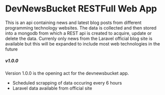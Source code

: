 # DevNewsBucket RESTFull Web App

This is an api containing news and latest blog posts from different programming technology websites. The data is collected and then stored into a mongodb from which a REST api is created to acquire, update or delete the data. Currenly only news from the Laravel official blog site is available but this will be expanded to include most web technologies in the future

##### v1.0.0

Version 1.0.0 is the opening act for the devnewsbucket app.

- Scheduled scrapping of data occuring every 6 hours
- Laravel data available from official site

